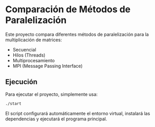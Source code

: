 # Comparación de Métodos de Paralelización

Este proyecto compara diferentes métodos de paralelización para la multiplicación de matrices:
- Secuencial
- Hilos (Threads)
- Multiprocesamiento
- MPI (Message Passing Interface)

## Ejecución

Para ejecutar el proyecto, simplemente usa:

```bash
./start
```

El script configurará automáticamente el entorno virtual, instalará las dependencias y ejecutará el programa principal.
